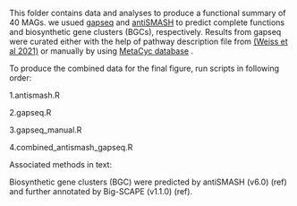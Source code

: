 This folder contains data and analyses to produce a functional summary of 40 MAGs. we usued [gapseq](https://github.com/jotech/gapseq) and [antiSMASH](https://antismash.secondarymetabolites.org/#!/download) to predict complete functions and biosynthetic gene clusters (BGCs), respectively. Results from gapseq were curated either with the help of pathway description file from [(Weiss et al 2021)](https://www.nature.com/articles/s41396-021-01153-z) or manually by using [MetaCyc database](https://metacyc.org/META/organism-summary) .

To produce the combined data for the final figure, run scripts in following order:

1.antismash.R

2.gapseq.R

3.gapseq_manual.R

4.combined_antismash_gapseq.R

Associated methods in text:

Biosynthetic gene clusters (BGC) were predicted by antiSMASH (v6.0) (ref) and further annotated by Big-SCAPE (v1.1.0) (ref). 
